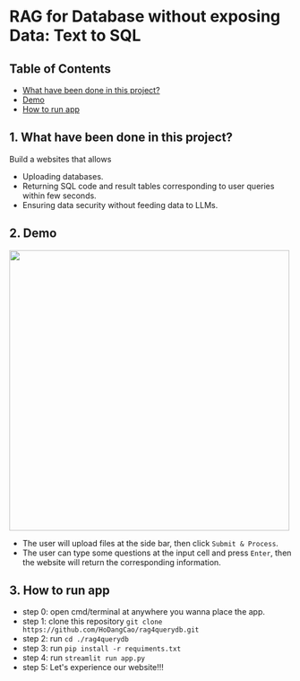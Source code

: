 # RAG for Database without exposing Data: Text to SQL

## Table of Contents
- [What have been done in this project?](#1-what-have-been-done-in-this-project)
- [Demo](#2-demo)
- [How to run app](#3-how-to-run-app)

## 1. **What have been done in this project?**
Build a websites that allows
- Uploading databases.
- Returning SQL code and result tables corresponding to user queries within few seconds.
- Ensuring data security without feeding data to LLMs.

## 2. **Demo**

<img src='rag4query_demo.gif' width=500>

- The user will upload files at the side bar, then click `Submit & Process`.
- The user can type some questions at the input cell and press `Enter`, then the website will return the corresponding information.

## 3. **How to run app**
- step 0: open cmd/terminal at anywhere you wanna place the app.
- step 1: clone this repository `git clone https://github.com/HoDangCao/rag4querydb.git`
- step 2: run `cd ./rag4querydb`
- step 3: run `pip install -r requiments.txt` 
- step 4: run `streamlit run app.py`
- step 5: Let's experience our website!!!
